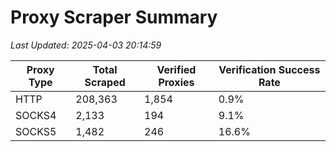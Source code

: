 # Proxy Scraper Summary

_Last Updated: 2025-04-03 20:14:59_

| Proxy Type | Total Scraped | Verified Proxies | Verification Success Rate |
|------------|--------------|------------------|--------------------------|
| HTTP | 208,363 | 1,854 | 0.9% |
| SOCKS4 | 2,133 | 194 | 9.1% |
| SOCKS5 | 1,482 | 246 | 16.6% |
